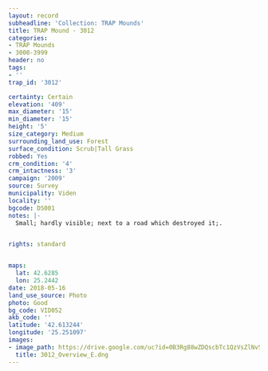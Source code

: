```yaml
---
layout: record
subheadline: 'Collection: TRAP Mounds'
title: TRAP Mound - 3012
categories:
- TRAP Mounds
- 3000-3999
header: no
tags:
- ''
trap_id: '3012'

certainty: Certain
elevation: '409'
max_diameter: '15'
min_diameter: '15'
height: '5'
size_category: Medium
surrounding_land_use: Forest
surface_condition: Scrub|Tall Grass
robbed: Yes
crm_condition: '4'
crm_intactness: '3'
campaign: '2009'
source: Survey
municipality: Viden
locality: ''
bgcode: DS001
notes: |-
  Small; hardly visible; next to a road which destroyed it;.


rights: standard


maps:
  lat: 42.6285
  lon: 25.2442
date: 2018-05-16
land_use_source: Photo
photo: Good
bg_code: VID052
akb_code: ''
latitude: '42.613244'
longitude: '25.251097'
images:
- image_path: https://drive.google.com/uc?id=0B3Rg88wZDQscbTc1QzVsZlNvSms
  title: 3012_Overview_E.dng
---
```

